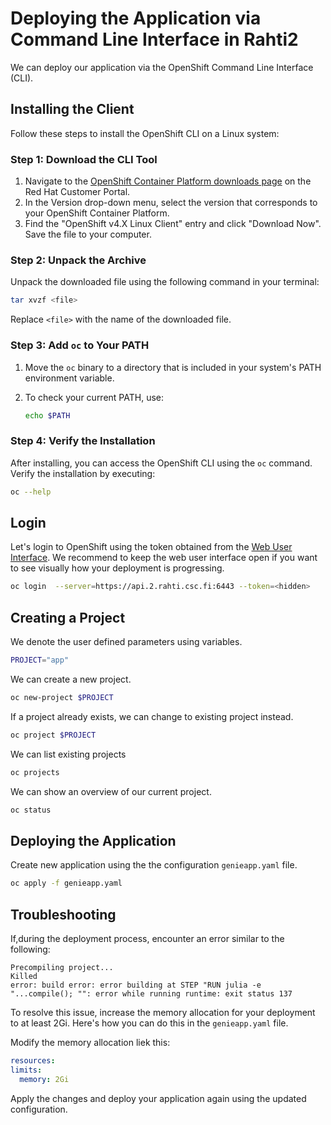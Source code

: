 # Deploying the Application via Command Line Interface in Rahti2

We can deploy our application via the OpenShift Command Line Interface (CLI).

## Installing the Client

Follow these steps to install the OpenShift CLI on a Linux system:

### Step 1: Download the CLI Tool

1. Navigate to the [OpenShift Container Platform downloads page](https://access.redhat.com/downloads/content) on the Red Hat Customer Portal.
2. In the Version drop-down menu, select the version that corresponds to your OpenShift Container Platform.
3. Find the "OpenShift v4.X Linux Client" entry and click "Download Now". Save the file to your computer.

### Step 2: Unpack the Archive

Unpack the downloaded file using the following command in your terminal:

```bash
tar xvzf <file>
```

Replace `<file>` with the name of the downloaded file.

### Step 3: Add `oc` to Your PATH

1. Move the `oc` binary to a directory that is included in your system's PATH environment variable.
2. To check your current PATH, use:

   ```bash
   echo $PATH
   ```

### Step 4: Verify the Installation

After installing, you can access the OpenShift CLI using the `oc` command. Verify the installation by executing:

```bash
oc --help
```

## Login

Let's login to OpenShift using the token obtained from the [Web User Interface](https://landing.2.rahti.csc.fi/). We recommend to keep the web user interface open if you want to see visually how your deployment is progressing.

```bash
oc login  --server=https://api.2.rahti.csc.fi:6443 --token=<hidden>
```

## Creating a Project

We denote the user defined parameters using variables.

```bash
PROJECT="app"
```

We can create a new project.

```bash
oc new-project $PROJECT
```

If a project already exists, we can change to existing project instead.

```bash
oc project $PROJECT
```

We can list existing projects

```bash
oc projects
```

We can show an overview of our current project.

```bash
oc status
```

## Deploying the Application

Create new application using the the configuration `genieapp.yaml` file.

```bash
oc apply -f genieapp.yaml
```

## Troubleshooting

If,during the deployment process, encounter an error similar to the following:

```
Precompiling project...
Killed
error: build error: error building at STEP "RUN julia -e "...compile(); "": error while running runtime: exit status 137
```

To resolve this issue, increase the memory allocation for your deployment to at least 2Gi. Here's how you can do this in the `genieapp.yaml` file.

Modify the memory allocation liek this:

```yaml
resources:
limits:
  memory: 2Gi
```

Apply the changes and deploy your application again using the updated configuration.

